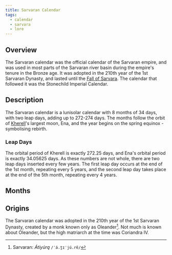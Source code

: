 ```yaml
---
title: Sarvaran Calendar
tags:
  - calendar
  - sarvara
  - lore
---
```

## Overview
The Sarvaran calendar was the official calendar of the Sarvaran empire, and was used in most parts of the Sarvaran river basin during the empire's tenure in the Bronze age. It was adopted in the 210th year of the 1st Sarvaran Dynasty, and lasted until the [Fall of Sarvara](lore/2nd-realm/sarvara/fall-of-sarvara.md). The calendar that followed it was the Stonechild Imperial Calendar.
## Description
The Sarvaran calendar is a lunisolar calendar with 8 months of 34 days, with two leap days, adding up to 272-274 days. The months follow the orbit of [Kherell](lore/2nd-realm/kherell.md)'s largest moon, Ena, and the year begins on the spring equinox - symbolising rebirth.
### Leap Days
The orbital period of Kherell is exactly 272.25 days, and Ena's orbital period is exactly 34.05625 days. As these numbers are not whole, there are two leap days inserted every few years. The first leap day occurs at the end of the 1st month, repeating every 5 years, and the second leap day takes place at the end of the 5th month, repeating every 4 years.
## Months

## Origins
The Sarvaran calendar was adopted in the 210th year of the 1st Sarvaran Dynasty, created by a monk known only as Oleander[^1]. Not much is known about Oleander, but the high matriarch at the time was Coriandra IV.

[^1]: Sarvaran: *Átiyúrą* `/ˈá.t̪ɪˈjú.rɐ̃/`